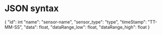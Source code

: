 # JSON syntax
{
    "id": int
    "name": "sensor-name",
    "sensor_type": "type",
    "timeStamp": "TT-MM-SS",
    "data": float,
    "dataRange_low": float,
    "dataRange_high": float
}